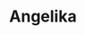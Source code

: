 ---
# No tocar
layout: gallery

# Título en la página /sesiones
title:  "Angelika"

# Subtítulo junto al título 
info: "Sesión fantastica con Angelika!"

# Carpeta donde buscará las imágenes en /images/. Debe tener el mismo nombre y sin espacios
images: Angelika

# Enlace personalizado ej: ariadnaballestar.com/sesiones/NOMBRESESION
permalink: /angelika

# Información detallada sobre la sesión
informacion: "Lorem ipsum dolor sit amet, mei mollis voluptua at. In qui fugit assum, ex pri sanctus accusamus moderatius, sit eu probo graece hendrerit. Graeco appareat per id, ne primis volumus delectus pro. Melius mediocrem comprehensam mei ei, fugit facilisi honestatis eu eum, mel stet putent essent et."

# Colaboradores
colaboradores:
 - title: "Modelo:"
   name: "Angelika"
   link: "https://gmail.com"
 - title: "Maquilladora:"
   name: "Jenni"
   link: "https://google.es"
---